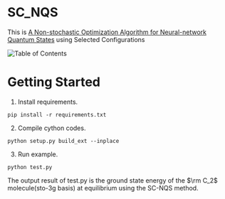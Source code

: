 # SC_NQS
This is [A Non-stochastic Optimization Algorithm for Neural-network Quantum States](https://doi.org/10.48550/arXiv.2305.12776) using Selected Configurations

![Table of Contents]([https://raw.github.com/yourName/repositpry/master/yourprojectName/img-folder/test.jpg](https://github.com/mixianxian/SC_NQS/blob/main/figures/TOC.tif))

# Getting Started

1. Install requirements.

```
pip install -r requirements.txt
```

2. Compile cython codes.

```
python setup.py build_ext --inplace
```

3. Run example.

```
python test.py
```

The output result of test.py is the ground state energy of the $\rm C_2$ molecule(sto-3g basis) at equilibrium using the SC-NQS method.

